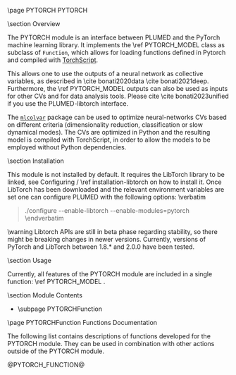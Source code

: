\page PYTORCH PYTORCH

<!-- 
description: Pytorch Module 
authors: Luigi Bonati
reference: \cite bonati2023unified
-->

\section Overview 

The PYTORCH module is an interface between PLUMED and the PyTorch machine learning library. It implements the \ref PYTORCH_MODEL class as subclass of `Function`, which allows for loading functions defined in Pytorch and compiled with <a href="https://pytorch.org/docs/stable/jit.html#"> TorchScript</a>. 

This allows one to use the outputs of a neural network as collective variables, as described in \cite bonati2020data \cite bonati2021deep. Furthermore, the \ref PYTORCH_MODEL outputs can also be used as inputs for other CVs and for data analysis tools. Please cite \cite bonati2023unified if you use the PLUMED-libtorch interface.

The <a href="https://mlcolvar.readthedocs.io/"> `mlcolvar`</a> package can be used to optimize neural-networks CVs based on different criteria (dimensionality reduction, classification or slow dynamical modes). The CVs are optimized in Python and the resulting model is compiled with TorchScript, in order to allow the models to be employed without Python dependencies. 

\section Installation

This module is not installed by default. It requires the LibTorch library to be linked, see Configuring / \ref installation-libtorch on how to install it. Once LibTorch has been downloaded and the relevant environment variables are set one can configure PLUMED with the following options:
\verbatim
> ./configure --enable-libtorch --enable-modules=pytorch
\endverbatim  

\warning 
Libtorch APIs are still in beta phase regarding stability, so there might be breaking changes in newer versions. Currently, versions of PyTorch and LibTorch between 1.8.* and 2.0.0 have been tested.

\section Usage

Currently, all features of the PYTORCH module are included in a single function: \ref PYTORCH_MODEL .

\section Module Contents
- \subpage PYTORCHFunction

\page PYTORCHFunction Functions Documentation

The following list contains descriptions of functions developed for the PYTORCH module. They can be used in combination with other actions outside of the PYTORCH module.

@PYTORCH_FUNCTION@